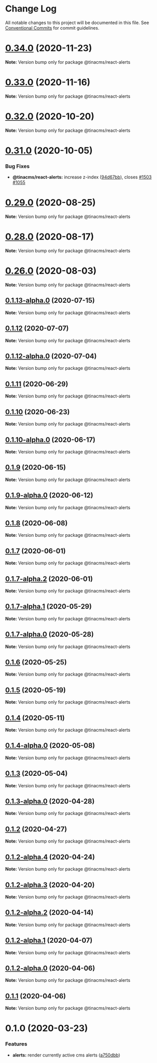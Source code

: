 # Change Log

All notable changes to this project will be documented in this file.
See [Conventional Commits](https://conventionalcommits.org) for commit guidelines.

# [0.34.0](https://github.com/tinacms/tinacms/compare/v0.33.0...v0.34.0) (2020-11-23)

**Note:** Version bump only for package @tinacms/react-alerts





# [0.33.0](https://github.com/tinacms/tinacms/compare/v0.32.1...v0.33.0) (2020-11-16)

**Note:** Version bump only for package @tinacms/react-alerts





# [0.32.0](https://github.com/tinacms/tinacms/compare/v0.31.0...v0.32.0) (2020-10-20)

**Note:** Version bump only for package @tinacms/react-alerts





# [0.31.0](https://github.com/tinacms/tinacms/compare/v0.30.0...v0.31.0) (2020-10-05)


### Bug Fixes

* **@tinacms/react-alerts:** increase z-index ([94d67bb](https://github.com/tinacms/tinacms/commit/94d67bbb67588d08a6e926d70b1d3f55a34bc8bf)), closes [#1503](https://github.com/tinacms/tinacms/issues/1503) [#1055](https://github.com/tinacms/tinacms/issues/1055)





# [0.29.0](https://github.com/tinacms/tinacms/compare/v0.28.0...v0.29.0) (2020-08-25)

**Note:** Version bump only for package @tinacms/react-alerts





# [0.28.0](https://github.com/tinacms/tinacms/compare/v0.27.3...v0.28.0) (2020-08-17)

**Note:** Version bump only for package @tinacms/react-alerts





# [0.26.0](https://github.com/tinacms/tinacms/compare/v0.25.0...v0.26.0) (2020-08-03)

**Note:** Version bump only for package @tinacms/react-alerts





## [0.1.13-alpha.0](https://github.com/tinacms/tinacms/compare/@tinacms/react-alerts@0.1.12...@tinacms/react-alerts@0.1.13-alpha.0) (2020-07-15)

**Note:** Version bump only for package @tinacms/react-alerts





## [0.1.12](https://github.com/tinacms/tinacms/compare/@tinacms/react-alerts@0.1.12-alpha.0...@tinacms/react-alerts@0.1.12) (2020-07-07)

**Note:** Version bump only for package @tinacms/react-alerts





## [0.1.12-alpha.0](https://github.com/tinacms/tinacms/compare/@tinacms/react-alerts@0.1.11...@tinacms/react-alerts@0.1.12-alpha.0) (2020-07-04)

**Note:** Version bump only for package @tinacms/react-alerts





## [0.1.11](https://github.com/tinacms/tinacms/compare/@tinacms/react-alerts@0.1.10...@tinacms/react-alerts@0.1.11) (2020-06-29)

**Note:** Version bump only for package @tinacms/react-alerts





## [0.1.10](https://github.com/tinacms/tinacms/compare/@tinacms/react-alerts@0.1.10-alpha.0...@tinacms/react-alerts@0.1.10) (2020-06-23)

**Note:** Version bump only for package @tinacms/react-alerts





## [0.1.10-alpha.0](https://github.com/tinacms/tinacms/compare/@tinacms/react-alerts@0.1.9...@tinacms/react-alerts@0.1.10-alpha.0) (2020-06-17)

**Note:** Version bump only for package @tinacms/react-alerts





## [0.1.9](https://github.com/tinacms/tinacms/compare/@tinacms/react-alerts@0.1.9-alpha.0...@tinacms/react-alerts@0.1.9) (2020-06-15)

**Note:** Version bump only for package @tinacms/react-alerts





## [0.1.9-alpha.0](https://github.com/tinacms/tinacms/compare/@tinacms/react-alerts@0.1.8...@tinacms/react-alerts@0.1.9-alpha.0) (2020-06-12)

**Note:** Version bump only for package @tinacms/react-alerts





## [0.1.8](https://github.com/tinacms/tinacms/compare/@tinacms/react-alerts@0.1.7...@tinacms/react-alerts@0.1.8) (2020-06-08)

**Note:** Version bump only for package @tinacms/react-alerts





## [0.1.7](https://github.com/tinacms/tinacms/compare/@tinacms/react-alerts@0.1.7-alpha.2...@tinacms/react-alerts@0.1.7) (2020-06-01)

**Note:** Version bump only for package @tinacms/react-alerts





## [0.1.7-alpha.2](https://github.com/tinacms/tinacms/compare/@tinacms/react-alerts@0.1.7-alpha.1...@tinacms/react-alerts@0.1.7-alpha.2) (2020-06-01)

**Note:** Version bump only for package @tinacms/react-alerts





## [0.1.7-alpha.1](https://github.com/tinacms/tinacms/compare/@tinacms/react-alerts@0.1.7-alpha.0...@tinacms/react-alerts@0.1.7-alpha.1) (2020-05-29)

**Note:** Version bump only for package @tinacms/react-alerts





## [0.1.7-alpha.0](https://github.com/tinacms/tinacms/compare/@tinacms/react-alerts@0.1.6...@tinacms/react-alerts@0.1.7-alpha.0) (2020-05-28)

**Note:** Version bump only for package @tinacms/react-alerts





## [0.1.6](https://github.com/tinacms/tinacms/compare/@tinacms/react-alerts@0.1.5...@tinacms/react-alerts@0.1.6) (2020-05-25)

**Note:** Version bump only for package @tinacms/react-alerts





## [0.1.5](https://github.com/tinacms/tinacms/compare/@tinacms/react-alerts@0.1.4...@tinacms/react-alerts@0.1.5) (2020-05-19)

**Note:** Version bump only for package @tinacms/react-alerts





## [0.1.4](https://github.com/tinacms/tinacms/compare/@tinacms/react-alerts@0.1.4-alpha.0...@tinacms/react-alerts@0.1.4) (2020-05-11)

**Note:** Version bump only for package @tinacms/react-alerts





## [0.1.4-alpha.0](https://github.com/tinacms/tinacms/compare/@tinacms/react-alerts@0.1.3...@tinacms/react-alerts@0.1.4-alpha.0) (2020-05-08)

**Note:** Version bump only for package @tinacms/react-alerts





## [0.1.3](https://github.com/tinacms/tinacms/compare/@tinacms/react-alerts@0.1.3-alpha.0...@tinacms/react-alerts@0.1.3) (2020-05-04)

**Note:** Version bump only for package @tinacms/react-alerts





## [0.1.3-alpha.0](https://github.com/tinacms/tinacms/compare/@tinacms/react-alerts@0.1.2...@tinacms/react-alerts@0.1.3-alpha.0) (2020-04-28)

**Note:** Version bump only for package @tinacms/react-alerts





## [0.1.2](https://github.com/tinacms/tinacms/compare/@tinacms/react-alerts@0.1.2-alpha.4...@tinacms/react-alerts@0.1.2) (2020-04-27)

**Note:** Version bump only for package @tinacms/react-alerts





## [0.1.2-alpha.4](https://github.com/tinacms/tinacms/compare/@tinacms/react-alerts@0.1.2-alpha.3...@tinacms/react-alerts@0.1.2-alpha.4) (2020-04-24)

**Note:** Version bump only for package @tinacms/react-alerts





## [0.1.2-alpha.3](https://github.com/tinacms/tinacms/compare/@tinacms/react-alerts@0.1.2-alpha.2...@tinacms/react-alerts@0.1.2-alpha.3) (2020-04-20)

**Note:** Version bump only for package @tinacms/react-alerts





## [0.1.2-alpha.2](https://github.com/tinacms/tinacms/compare/@tinacms/react-alerts@0.1.2-alpha.1...@tinacms/react-alerts@0.1.2-alpha.2) (2020-04-14)

**Note:** Version bump only for package @tinacms/react-alerts





## [0.1.2-alpha.1](https://github.com/tinacms/tinacms/compare/@tinacms/react-alerts@0.1.2-alpha.0...@tinacms/react-alerts@0.1.2-alpha.1) (2020-04-07)

**Note:** Version bump only for package @tinacms/react-alerts





## [0.1.2-alpha.0](https://github.com/tinacms/tinacms/compare/@tinacms/react-alerts@0.1.1...@tinacms/react-alerts@0.1.2-alpha.0) (2020-04-06)

**Note:** Version bump only for package @tinacms/react-alerts





## [0.1.1](https://github.com/tinacms/tinacms/compare/@tinacms/react-alerts@0.1.0...@tinacms/react-alerts@0.1.1) (2020-04-06)

**Note:** Version bump only for package @tinacms/react-alerts





# 0.1.0 (2020-03-23)


### Features

* **alerts:** render currently active cms alerts ([a750dbb](https://github.com/tinacms/tinacms/commit/a750dbb))
